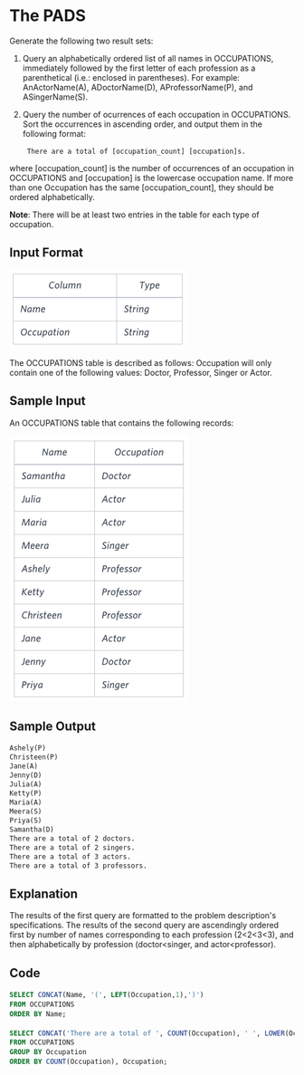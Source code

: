 # The PADS
Generate the following two result sets:

1. Query an alphabetically ordered list of all names in OCCUPATIONS, immediately followed by the first letter of each profession as a parenthetical (i.e.: enclosed in parentheses). For example: AnActorName(A), ADoctorName(D), AProfessorName(P), and ASingerName(S).
2. Query the number of ocurrences of each occupation in OCCUPATIONS. Sort the occurrences in ascending order, and output them in the following format:

        There are a total of [occupation_count] [occupation]s.

where [occupation_count] is the number of occurrences of an occupation in OCCUPATIONS and [occupation] is the lowercase occupation name. If more than one Occupation has the same [occupation_count], they should be ordered alphabetically.

**Note**: There will be at least two entries in the table for each type of occupation.

## Input Format
![Occupation Table](img/occupation_table.png)

The OCCUPATIONS table is described as follows:  Occupation will only contain one of the following values: Doctor, Professor, Singer or Actor.

## Sample Input

An OCCUPATIONS table that contains the following records:

![Occupation Detail](img/occupation_detail.png)

## Sample Output

    Ashely(P)
    Christeen(P)
    Jane(A)
    Jenny(D)
    Julia(A)
    Ketty(P)
    Maria(A)
    Meera(S)
    Priya(S)
    Samantha(D)
    There are a total of 2 doctors.
    There are a total of 2 singers.
    There are a total of 3 actors.
    There are a total of 3 professors.
## Explanation

The results of the first query are formatted to the problem description's specifications.
The results of the second query are ascendingly ordered first by number of names corresponding to each profession (2<2<3<3), and then alphabetically by profession (doctor<singer, and actor<professor).

## Code

```sql
SELECT CONCAT(Name, '(', LEFT(Occupation,1),')') 
FROM OCCUPATIONS 
ORDER BY Name;

SELECT CONCAT('There are a total of ', COUNT(Occupation), ' ', LOWER(Occupation), 's.') 
FROM OCCUPATIONS 
GROUP BY Occupation 
ORDER BY COUNT(Occupation), Occupation;
```